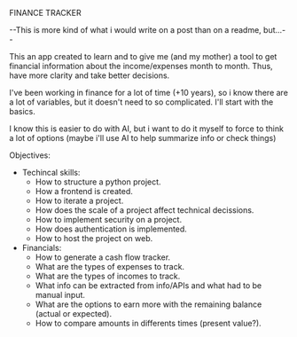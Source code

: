 FINANCE TRACKER

--This is more kind of what i would write on a post than on a readme, but...--

This an app created to learn and to give me (and my mother) a tool to get
financial information about the income/expenses month to month. Thus, have more 
clarity and take better decisions.

I've been working in finance for a lot of time (+10 years), so i know there are 
a lot of variables, but it doesn't need to so complicated. I'll start with the 
basics.

I know this is easier to do with AI, but i want to do it myself to force to 
think a lot of options (maybe i'll use AI to help summarize info or check things)

Objectives:
 - Techincal skills:
    - How to structure a python project.
    - How a frontend is created.
    - How to iterate a project.
    - How does the scale of a project affect technical decissions.
    - How to implement security on a project.
    - How does authentication is implemented.
    - How to host the project on web.
 - Financials:
    - How to generate a cash flow tracker.
    - What are the types of expenses to track.
    - What are the types of incomes to track.
    - What info can be extracted from info/APIs and what had to be manual input.
    - What are the options to earn more with the remaining balance (actual or expected).
    - How to compare amounts in differents times (present value?). 